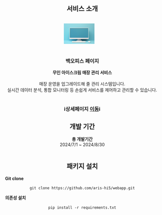 <div align=center>
  <h2>서비스 소개</h2>
  <br>
  <img src="./app/resource/static/images/blue_monitor.jpg" alt="키오스크 홈" style="display:inline-block; width:20%; margin-right:20px;"/><br>
  <br> 
  <h3>백오피스 페이지</h3>
  <b>무인 아이스크림 매장 관리 서비스</b><br>
  <br>
  매장 운영을 업그레이드해 줄 관리 시스템입니다.<br>
  실시간 데이터 분석, 통합 모니터링 등 손쉽게 서비스를 제어하고 관리할 수 있습니다.<br>
  <br>
  
  <h3>ℹ️상세페이지 <a href="https://jangjh0201.notion.site/e2b2dddc214442ad8f01406454988626?pvs=4" title="백오피스 페이지">이동</a>ℹ️</h3>
  
  <h2>개발 기간</h2>
  <b>총 개발기간</b><br>
  2024/7/1 ~ 2024/8/30<br>
  <br>
  
  <h2>패키지 설치</h2>

  <div align=left>
    <b>Git clone</b>
  </div>
  
  ```
  git clone https://github.com/aris-hi5/webapp.git
  ```

  <div align=left>
    <b>의존성 설치</b>
  </div>
  
  ```
  pip install -r requirements.txt
  ```

</div>

